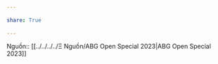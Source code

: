 ---  
share: True  
---  
Nguồn:: [[../../../../Ξ Nguồn/ABG Open Special 2023|ABG Open Special 2023]]